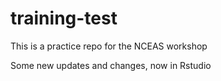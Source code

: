 # training-test
This is a practice repo for the NCEAS workshop


Some new updates and changes, now in Rstudio